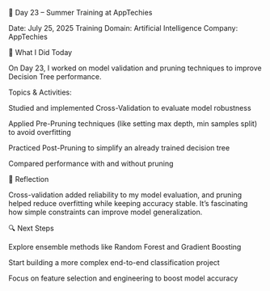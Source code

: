 📅 Day 23 – Summer Training at AppTechies

Date: July 25, 2025
Training Domain: Artificial Intelligence
Company: AppTechies

🧠 What I Did Today

On Day 23, I worked on model validation and pruning techniques to improve Decision Tree performance.

Topics & Activities:

Studied and implemented Cross-Validation to evaluate model robustness

Applied Pre-Pruning techniques (like setting max depth, min samples split) to avoid overfitting

Practiced Post-Pruning to simplify an already trained decision tree

Compared performance with and without pruning


📝 Reflection

Cross-validation added reliability to my model evaluation, and pruning helped reduce overfitting while keeping accuracy stable. It’s fascinating how simple constraints can improve model generalization.

🔍 Next Steps

Explore ensemble methods like Random Forest and Gradient Boosting

Start building a more complex end-to-end classification project

Focus on feature selection and engineering to boost model accuracy
